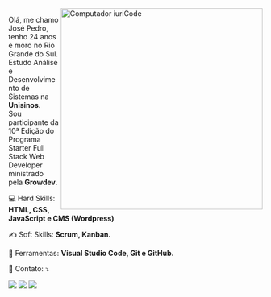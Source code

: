 <img src="https://raw.githubusercontent.com/MicaelliMedeiros/micaellimedeiros/master/image/computer-illustration.png" min-width="400px" max-width="400px" width="400px" align="right" alt="Computador iuriCode">

<p align="left"> 
  Olá, me chamo José Pedro, tenho 24 anos e moro no Rio Grande do Sul.<br>
  Estudo Análise e Desenvolvimento de Sistemas na <strong>Unisinos</strong>.<br>
  Sou participante da 10ª Edição do Programa Starter Full Stack Web Developer ministrado pela <strong>Growdev</strong>.
</p>

<p align="left">
  💻 Hard Skills: <strong>HTML, CSS, JavaScript e CMS (Wordpress)</strong>
</p>

<p align="left">
  ✍️ Soft Skills: <strong>Scrum, Kanban.</strong>
</p>

<p align="left">
  💼 Ferramentas: <strong>Visual Studio Code, Git e GitHub.</strong>
</p>

<p align="left">
  💌 Contato: ⤵️
</p>

<p align="left">
  <a href="mailto:pedrobaungratz@gmail.com" alt="Gmail">
  <img src="https://img.shields.io/badge/-Gmail-FF0000?style=flat-square&labelColor=FF0000&logo=gmail&logoColor=white&link=LINK-DO-SEU-EMAIL" /></a>

  <a href="https://www.linkedin.com/in/jos%C3%A9-pedro-baungratz-879a47181/" alt="Linkedin">
  <img src="https://img.shields.io/badge/-Linkedin-0e76a8?style=flat-square&logo=Linkedin&logoColor=white&link=https://www.linkedin.com/in/jos%C3%A9-pedro-baungratz-879a47181/"/></a>

  <a href="https://api.whatsapp.com/send?phone=51997151405&text=Ol%C3%A1%2C%20estou%20aqui%20por%20causa..." alt="WhatsApp">
  <img src="https://img.shields.io/badge/-WhatsApp-25d366?style=flat-square&labelColor=25d366&logo=whatsapp&logoColor=white&link=API-DO-SEU-WHATSAPP"/></a>

</p>  
